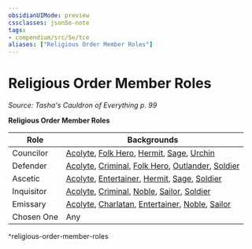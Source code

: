 ```yaml
---
obsidianUIMode: preview
cssclasses: json5e-note
tags:
- compendium/src/5e/tce
aliases: ["Religious Order Member Roles"]
---
```

# Religious Order Member Roles
*Source: Tasha's Cauldron of Everything p. 99* 

**Religious Order Member Roles**

| Role | Backgrounds |
|------|-------------|
| Councilor | [Acolyte](/3-Mechanics/CLI/backgrounds/acolyte.md), [Folk Hero](/3-Mechanics/CLI/backgrounds/folk-hero.md), [Hermit](/3-Mechanics/CLI/backgrounds/hermit.md), [Sage](/3-Mechanics/CLI/backgrounds/sage.md), [Urchin](/3-Mechanics/CLI/backgrounds/urchin.md) |
| Defender | [Acolyte](/3-Mechanics/CLI/backgrounds/acolyte.md), [Criminal](/3-Mechanics/CLI/backgrounds/criminal.md), [Folk Hero](/3-Mechanics/CLI/backgrounds/folk-hero.md), [Outlander](/3-Mechanics/CLI/backgrounds/outlander.md), [Soldier](/3-Mechanics/CLI/backgrounds/soldier.md) |
| Ascetic | [Acolyte](/3-Mechanics/CLI/backgrounds/acolyte.md), [Entertainer](/3-Mechanics/CLI/backgrounds/entertainer.md), [Hermit](/3-Mechanics/CLI/backgrounds/hermit.md), [Sage](/3-Mechanics/CLI/backgrounds/sage.md), [Soldier](/3-Mechanics/CLI/backgrounds/soldier.md) |
| Inquisitor | [Acolyte](/3-Mechanics/CLI/backgrounds/acolyte.md), [Criminal](/3-Mechanics/CLI/backgrounds/criminal.md), [Noble](/3-Mechanics/CLI/backgrounds/noble.md), [Sailor](/3-Mechanics/CLI/backgrounds/sailor.md), [Soldier](/3-Mechanics/CLI/backgrounds/soldier.md) |
| Emissary | [Acolyte](/3-Mechanics/CLI/backgrounds/acolyte.md), [Charlatan](/3-Mechanics/CLI/backgrounds/charlatan.md), [Entertainer](/3-Mechanics/CLI/backgrounds/entertainer.md), [Noble](/3-Mechanics/CLI/backgrounds/noble.md), [Sailor](/3-Mechanics/CLI/backgrounds/sailor.md) |
| Chosen One | Any |
^religious-order-member-roles